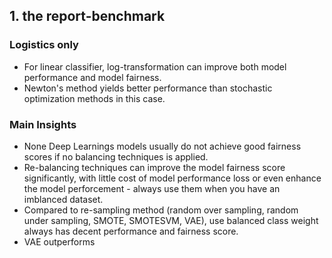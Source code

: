 ## 1. the report-benchmark
### Logistics only
* For linear classifier, log-transformation can improve both model performance and model fairness.
* Newton's method yields better performance than stochastic optimization methods in this case.
### Main Insights
* None Deep Learnings models usually do not achieve good fairness scores if no balancing techniques is applied.
* Re-balancing techniques can improve the model fairness score significantly, with little cost of model performance loss or even enhance the model perforcement - always use them when you have an imblanced dataset.
* Compared to re-sampling method (random over sampling, random under sampling, SMOTE, SMOTESVM, VAE), use balanced class weight always has decent performance and fairness score.
* VAE outperforms 
